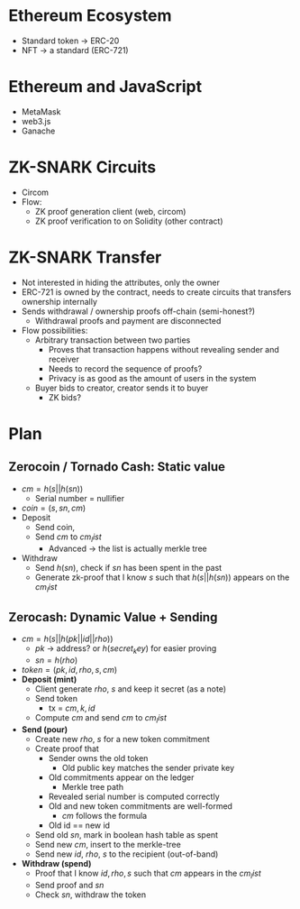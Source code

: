 # Ethereum Ecosystem
- Standard token -> ERC-20
- NFT -> a standard (ERC-721)

# Ethereum and JavaScript
- MetaMask
- web3.js
- Ganache

# ZK-SNARK Circuits
- Circom
- Flow:
	- ZK proof generation client (web, circom)
	- ZK proof verification to on Solidity (other contract)

# ZK-SNARK Transfer
- Not interested in hiding the attributes, only the owner
- ERC-721 is owned by the contract, needs to create circuits that transfers ownership internally
- Sends withdrawal / ownership proofs off-chain (semi-honest?)
	- Withdrawal proofs and payment are disconnected
- Flow possibilities:
	- Arbitrary transaction between two parties
		- Proves that transaction happens without revealing sender and receiver
		- Needs to record the sequence of proofs?
		- Privacy is as good as the amount of users in the system
	- Buyer bids to creator, creator sends it to buyer
		- ZK bids?

# Plan
## Zerocoin / Tornado Cash: Static value
- $cm = h(s || h(sn))$
	- Serial number = nullifier
- $coin = (s, sn, cm)$
- Deposit
	- Send coin, 
	- Send $cm$ to $cm_list$
		- Advanced -> the list is actually merkle tree
- Withdraw
	- Send $h(sn)$, check if $sn$ has been spent in the past
	- Generate zk-proof that I know $s$ such that $h(s || h(sn))$ appears on the $cm_list$

## Zerocash: Dynamic Value + Sending
- $cm = h(s || h(pk || id || rho))$
	- $pk$ -> address? or $h(secret_key)$ for easier proving
	- $sn = h(rho)$ 
- $token = (pk, id, rho, s, cm)$
- __Deposit (mint)__
	- Client generate $rho$, $s$ and keep it secret (as a note)
	- Send token
		- tx = $cm, k, id$ 
	- Compute $cm$ and send $cm$ to $cm_list$
- __Send (pour)__
	- Create new $rho$, $s$ for a new token commitment 
	- Create proof that
		- Sender owns the old token
			- Old public key matches the sender private key
		- Old commitments appear on the ledger
			- Merkle tree path
		- Revealed serial number is computed correctly
		- Old and new token commitments are well-formed
			- $cm$ follows the formula
		- Old id == new id
	- Send old $sn$, mark in boolean hash table as spent
	- Send new $cm$, insert to the merkle-tree
	- Send new $id$, $rho$, $s$ to the recipient (out-of-band)
- __Withdraw (spend)__
	- Proof that I know $id, rho, s$  such that $cm$ appears in the $cm_list$ 
	- Send proof and $sn$
	- Check $sn$, withdraw the token
